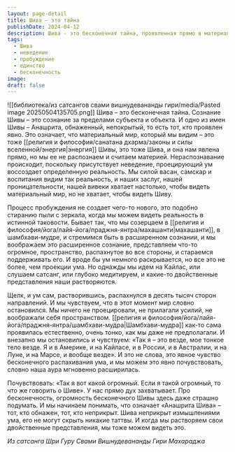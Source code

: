 ```yaml
---
layout: page-detail
title: Шива – это тайна
publishDate: 2024-04-12
description: Шива - это бесконечная тайна, проявленная прямо в материальном мире, но нераспознаваемая из-за неведения и проекций ума. Пробуждение - не создание нового, а очищение восприятия, когда исчезают двойственные представления, и раскрывается ощущение бесконечности и единства с Шивой. Истинное видение Шивы приходит с растворением ума и ощущением своей всеобъемлющей природы.
tags:
  - Шива
  - неведение
  - пробуждение
  - единство
  - бесконечность
image: 
draft: false
---
```

![[библиотека/из сатсангов свами вишнудевананды гири/media/Pasted image 20250504135705.png]]
 Шива – это бесконечная тайна. Сознание Шивы – это сознание за пределами субъекта и объекта. И одно из имен Шивы – Анашрита, обнаженный, непокрытый, то есть тот, кто проявлен явно. Это означает, что материальный мир, который мы видим – это тоже [[религия и философия/санатана дхарма/законы и силы вселенной/энергия|энергия]] Шивы, это тоже Шива, и она нам явлена прямо, но мы ее не распознаем и считаем материей. Нераспознавание происходит, поскольку присутствует неведение, проецирующий ум воссоздает определенную реальность. Мы силой васан, самскар и воспитания видим так реальность, и наших заслуг, нашей проницательности, нашей вивеки хватает настолько, чтобы видеть материальный мир, но не хватает, чтобы видеть Шиву.

 Процесс пробуждения не создает чего-то нового, это подобно стиранию пыли с зеркала, когда мы можем видеть реальность в истинной таковости. Бывает так, что мы созерцаем в [[религия и философия/йога/лайя-йога/праджня-янтра/махашанти|махашанти]], в шамбхави-мудре, и стремимся быть в расширенном сознании, и мы воображаем это расширенное сознание, представляем что-то огромное, пространство, распахнутое во все стороны, и стараемся поддерживать его. И вроде бы ум немного раскрывается, но все это не более, чем проекции ума. Но однажды мы идем на Кайлас, или слушаем сатсанг, или глубоко медитируем, и какие-то двойственные представления наши растворяются.

 Щелк, и ум сам, растворившись, распахнулся в десять тысяч сторон направлений. И мы чувствуем, что в этот момент мир словно остановился. Мы ничего не проецировали, не прилагали усилий, не воображали себя пространством. [[религия и философия/йога/лайя-йога/праджня-янтра/шамбхави-мудра|Шамбхави-мудра]] как-то сама проявилась естественно, очень тонко, как мы даже не предполагали. И внезапно мы остановились и чувствуем: «Так я – это везде, мое тонкое тело везде. Я и в Америке, и на Кайласе, и в России, и в Австралии, и на Луне, и на Марсе, и вообще везде». И это не слова, это явное чувство бесконечного распахивания ума, и мы можем это явно почувствовать, словно наша аура мгновенно расширилась.

 Почувствовать: «Так я вот какой огромный. Если я такой огромный, то что же говорить о Шиве». У нас прямо дух захватывает. Про бесконечность, огромность бесконечного Шивы здесь даже страшно подумать. И мы начинаем понимать, что означает «Анашрита Шива» – тот, кто обнажен, тот, кто неприкрыт. Шива неприкрыт измышлениями ума, его не могут скрыть никакие таттвы. И когда мы растворяем свои двойственные представления, мы тоже можем видеть это.

*Из сатсанга Шри Гуру Свами Вишнудевананды Гири Махараджа*
